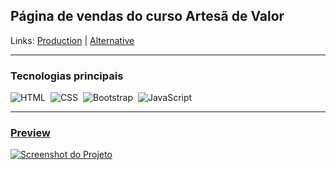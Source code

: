 ## Página de vendas do curso Artesã de Valor

Links: <a href="https://naluprojetoscriativos.com.br/artesa-de-valor" target="_Blank">Production</a> | <a href="https://guyddogl.github.io/nalu-artesa-de-valor" target="_Blank">Alternative</a>

<hr/>

### Tecnologias principais
![HTML](https://img.shields.io/badge/-HTML-1b374b?style=for-the-badge&logo=HTML5)&nbsp;
![CSS](https://img.shields.io/badge/-CSS-1b374b?style=for-the-badge&logo=CSS3&logoColor=1572B6)&nbsp;
![Bootstrap](https://img.shields.io/badge/-Bootstrap-1b374b?style=for-the-badge&logo=Bootstrap)&nbsp;
![JavaScript](https://img.shields.io/badge/-JavaScript-1b374b?style=for-the-badge&logo=javascript)&nbsp;
<hr/>

### <a href="https://guyddogl.github.io/nalu-artesa-de-valor" target="_Blank">Preview</a>
<a href="https://guyddogl.github.io/nalu-artesa-de-valor" target="_Blank"><img src="https://guyddogl.github.io/nalu-artesa-de-valor/assets/img/screencapture-nalu-artesa-de-valor.webp" alt="Screenshot do Projeto" /></a>
